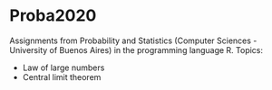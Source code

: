 # Proba2020

Assignments from Probability and Statistics (Computer Sciences - University of Buenos Aires) in the programming language R. 
Topics:
- Law of large numbers
- Central limit theorem
